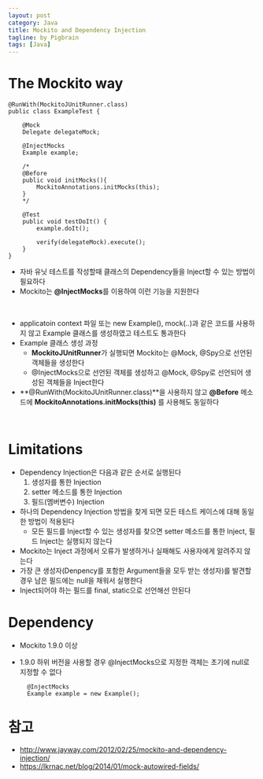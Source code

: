 ```yaml
---
layout: post
category: Java
title: Mockito and Dependency Injection
tagline: by Pigbrain
tags: [Java]
---
```


<!--more-->


# The Mockito way  
	
	@RunWith(MockitoJUnitRunner.class)
	public class ExampleTest {
	
		@Mock
		Delegate delegateMock;
		
		@InjectMocks
		Example example;
		
		/*
		@Before
		public void initMocks(){
			MockitoAnnotations.initMocks(this);
		}
		*/

		@Test
		public void testDoIt() {
			example.doIt();
	
			verify(delegateMock).execute();
		}
	}

* 자바 유닛 테스트를 작성할때 클래스의 Dependency들을 Inject할 수 있는 방법이 필요하다  
* Mockito는 **@InjectMocks**를 이용하여 이런 기능을 지원한다  
  
<br>  
  
* applicatoin context 파일 또는 new Example(), mock(..)과 같은 코드를 사용하지 않고 Example 클래스를 생성하였고 테스트도 통과한다  
* Example 클래스 생성 과정 
	* **MockitoJUnitRunner**가 실행되면 Mockito는 @Mock, @Spy으로 선언된 객체들을 생성한다  
	* @InjectMocks으로 선언된 객체를 생성하고 @Mock, @Spy로 선언되어 생성된 객체들을 Inject한다  
* **@RunWith(MockitoJUnitRunner.class)**을 사용하지 않고 **@Before** 메소드에  **MockitoAnnotations.initMocks(this)** 를 사용해도 동일하다  
  
<br>  
  
# Limitations 
* Dependency Injection은 다음과 같은 순서로 실행된다  
	1. 생성자를 통한 Injection
	2. setter 메소드를 통한 Injection
	3. 필드(멤버변수) Injection
* 하나의 Dependency Injection 방법을 찾게 되면 모든 테스트 케이스에 대해 동일한 방법이 적용된다  
	* 모든 필드를 Inject할 수 있는 생성자를 찾으면 setter 메소드를 통한 Inject, 필드 Inject는 실행되지 않는다  
* Mockito는 Inject 과정에서 오류가 발생하거나 실패해도 사용자에게 알려주지 않는다  
* 가장 큰 생성자(Denpency를 포함한 Argument들을 모두 받는 생성자)를 발견할 경우 남은 필드에는 null을 채워서 실행한다  
* Inject되어야 하는 필드를 final, static으로 선언해선 안된다  

# Dependency
* Mockito 1.9.0 이상
* 1.9.0 하위 버전을 사용할 경우 @InjectMocks으로 지정한 객체는 초기에 null로 지정할 수 없다  
	
		@InjectMocks
		Example example = new Example();
  
  
  
# 참고   
* http://www.jayway.com/2012/02/25/mockito-and-dependency-injection/  
* https://lkrnac.net/blog/2014/01/mock-autowired-fields/  